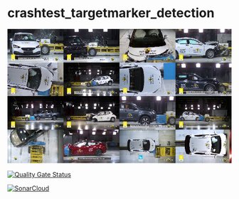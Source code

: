 # crashtest_targetmarker_detection
![alt text](https://github.com/DataScienceLabFHSWF/crashtest_targetmarker/blob/main/imgs/collage.jpg?raw=true)

[![Quality Gate Status](https://sonarcloud.io/api/project_badges/measure?project=DataScienceLabFHSWF_crashtest_targetmarker_detection&metric=alert_status)](https://sonarcloud.io/summary/new_code?id=DataScienceLabFHSWF_crashtest_targetmarker_detection)

[![SonarCloud](https://sonarcloud.io/images/project_badges/sonarcloud-white.svg)](https://sonarcloud.io/summary/new_code?id=DataScienceLabFHSWF_crashtest_targetmarker_detection)
